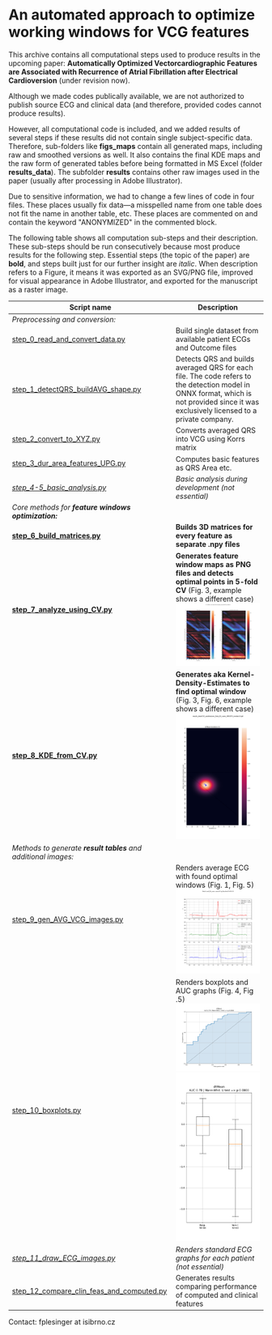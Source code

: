 # An automated approach to optimize working windows for VCG features 


This archive contains all computational steps used to produce results in the upcoming paper: 
**Automatically Optimized Vectorcardiographic Features are Associated with Recurrence of Atrial Fibrillation after Electrical Cardioversion** (under revision now).

Although we made codes publically available, we are not authorized to publish source ECG and clinical data (and therefore, provided codes cannot produce results).

However, all computational code is included, and we added results of several steps if these results did not contain single subject-specific data.
Therefore, sub-folders like **figs_maps** contain all generated maps, including raw and smoothed versions as well. 
It also contains the final KDE maps and the raw form of generated tables before being formatted in MS Excel (folder **results_data**).
The subfolder **results** contains other raw images used in the paper (usually after processing in Adobe Illustrator).

Due to sensitive information, we had to change a few lines of code in four files. These places usually fix data—a misspelled name from one table does not fit the name in another table, etc. These places are commented on and contain the keyword "ANONYMIZED" in the commented block.  

The following table shows all computation sub-steps and their description. These sub-steps should be run consecutively because most produce results
for the following step. Essential steps (the topic of the paper) are **bold**, and steps built just for our further insight are _italic_. 
When description refers to a Figure, it means it was exported as an SVG/PNG file, improved for visual appearance in Adobe Illustrator, and exported for the manuscript as a raster image.  

| Script name                                                                            | Description                                                                                                                                                                                   |
|----------------------------------------------------------------------------------------|-----------------------------------------------------------------------------------------------------------------------------------------------------------------------------------------------|
| _Preprocessing and conversion:_                                                        |                                                                                                                                                                                               |
| [step_0_read_and_convert_data.py](step_0_read_and_convert_data.py)                     | Build single dataset from available patient ECGs and Outcome files                                                                                                                            |
| [step_1_detectQRS_buildAVG_shape.py](step_1_detectQRS_buildAVG_shape.py)               | Detects QRS and builds averaged QRS for each file. The code refers to the detection model in ONNX format, which is not provided since it was exclusively licensed to a private company.       | 
| [step_2_convert_to_XYZ.py](step_2_convert_to_XYZ.py)                                   | Converts averaged QRS into VCG using Korrs matrix                                                                                                                                             |  
| [step_3_dur_area_features_UPG.py](step_3_dur_area_features_UPG.py)                     | Computes basic features as QRS Area etc.                                                                                                                                                      |
| _[step_4-5_basic_analysis.py](step_4-5_basic_analysis.py)_                             | _Basic analysis during development (not essential)_                                                                                                                                           |
| _Core methods for **feature windows optimization:**_                                   |                                                                                                                                                                                               |
| **[step_6_build_matrices.py](step_6_build_matrices.py)**                               | **Builds 3D matrices for every feature as separate .npy files**                                                                                                                               |
| **[step_7_analyze_using_CV.py](step_7_analyze_using_CV.py)**                           | **Generates feature window maps as PNG files and detects optimal points in 5-fold CV** (Fig. 3, example shows a different case)  ![](CV_SMOOTH_dXMean_1_AUCData_85_cases_SMOOTH_median10.png) |
| **[step_8_KDE_from_CV.py](step_8_KDE_from_CV.py)**                                     | **Generates aka Kernel-Density-Estimates to find optimal window** (Fig. 3, Fig. 6, example shows a different case)  ![](KDE_dYMean.png)                                                       |
| _Methods to generate **result tables** and additional images:_                          |                                                                                                                                                                                               |
| [step_9_gen_AVG_VCG_images.py](step_9_gen_AVG_VCG_images.py)                           | Renders average ECG with found optimal windows (Fig. 1, Fig. 5)   ![](detail_Zsumf_84_cases.png)                                                                                              |
| [step_10_boxplots.py](step_10_boxplots.py)                                             | Renders boxplots and AUC graphs (Fig. 4, Fig .5)   ![](AUC_dYMean.png)     ![](resultFeature_boxplot_dYMean.png)                                                                                                                      |
| _[step_11_draw_ECG_images.py](step_11_draw_ECG_images.py)_                             | _Renders standard ECG graphs for each patient (not essential)_                                                                                                                                |
| [step_12_compare_clin_feas_and_computed.py](step_12_compare_clin_feas_and_computed.py) | Generates results comparing performance of computed and clinical features                                                                                                                     |

Contact: fplesinger at isibrno.cz
